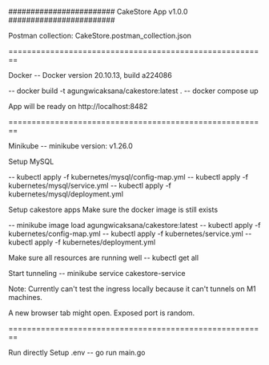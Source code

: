 ########################
  CakeStore App v1.0.0
########################


Postman collection: CakeStore.postman_collection.json


========================================================


Docker -- Docker version 20.10.13, build a224086

-- docker build -t agungwicaksana/cakestore:latest .
-- docker compose up

App will be ready on http://localhost:8482


========================================================


Minikube -- minikube version: v1.26.0

Setup MySQL

-- kubectl apply -f kubernetes/mysql/config-map.yml
-- kubectl apply -f kubernetes/mysql/service.yml
-- kubectl apply -f kubernetes/mysql/deployment.yml


Setup cakestore apps
Make sure the docker image is still exists

-- minikube image load agungwicaksana/cakestore:latest
-- kubectl apply -f kubernetes/config-map.yml
-- kubectl apply -f kubernetes/service.yml
-- kubectl apply -f kubernetes/deployment.yml

Make sure all resources are running well
-- kubectl get all

Start tunneling
-- minikube service cakestore-service

Note: Currently can't test the ingress locally because it can't tunnels on M1 machines.

A new browser tab might open. Exposed port is random.


========================================================


Run directly
Setup .env
-- go run main.go